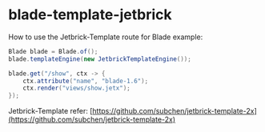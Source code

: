 # blade-template-jetbrick

How to use the Jetbrick-Template route for Blade example:

```java
Blade blade = Blade.of();
blade.templateEngine(new JetbrickTemplateEngine());

blade.get("/show", ctx -> {
    ctx.attribute("name", "blade-1.6");
    ctx.render("views/show.jetx");
});
```

Jetbrick-Template refer: [https://github.com/subchen/jetbrick-template-2x](https://github.com/subchen/jetbrick-template-2x)
